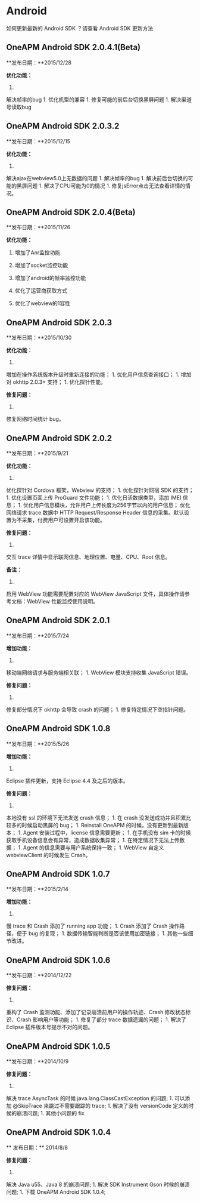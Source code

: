 # Android

如何更新最新的 Android SDK ？请查看 Android SDK 更新方法

## OneAPM Android SDK 2.0.4.1(Beta)

**发布日期：**2015/12/28

**优化功能：**

1. 
解决帧率的bug
1. 
优化机型的兼容
1. 
修复可能的前后台切换黑屏问题 
1. 
解决渠道号读取bug

## OneAPM Android SDK 2.0.3.2

**发布日期：**2015/12/15

**优化功能：**

1. 
解决ajax在webview5.0上无数据的问题
1. 
解决帧率的bug
1. 
解决前后台切换的可能的黑屏问题
1. 
解决了CPU可能为0的情况
1. 
修复jsError点击无法查看详情的情况。

## OneAPM Android SDK 2.0.4(Beta)

**发布日期：**2015/11/26

**优化功能：**

1. 增加了Anr监控功能

1. 增加了socket监控功能

1. 增加了android的帧率监控功能

1. 优化了运营商获取方式

1. 优化了webview的1容性

## OneAPM Android SDK 2.0.3

**发布日期：**2015/10/30

**优化功能：**

1. 
增加在操作系统版本升级时重新连接的功能；
1. 
优化用户信息查询接口；
1. 
增加对 okhttp 2.0.3+ 支持；
1. 
优化探针性能。

**修复问题：**

1. 
修复网络时间统计 bug。

## OneAPM Android SDK 2.0.2

**发布日期：**2015/9/21

**优化功能：**

1. 
优化探针对 Cordova 框架，Webview 的支持；
1. 
优化探针对网宿 SDK 的支持；
1. 
优化设置页面上传 ProGuard 文件功能；
1. 
优化日活数据类型，添加 IMEI 信息；
1. 
优化用户信息模块，允许用户上传长度为256字节以内的用户信息；
优化网络请求 trace 数据中 HTTP Request/Response Header 信息的采集。默认设置为不采集，付费用户可设置开启该功能。

**修复问题：**

1. 
交互 trace 详情中显示联网信息、地理位置、电量、CPU、Root 信息。

**备注：**

1. 
启用 WebView 功能需要配置对应的 WebView JavaScript 文件，具体操作请参考文档：WebView 性能监控使用说明。

## OneAPM Android SDK 2.0.1

**发布日期：**2015/7/24

**增加功能：**

1. 
移动端网络请求与服务端相关联；
1. 
WebView 模块支持收集 JavaScript 错误。

**修复问题：**

1. 
修复部分情况下 okhttp 会导致 crash 的问题；
1. 
修复特定情况下空指针问题。

## OneAPM Android SDK 1.0.8

**发布日期：**2015/5/26

**增加功能：**

1. 
Eclipse 插件更新，支持 Eclipse 4.4 及之后的版本。

**修复问题：**

1. 
本地没有 ssl 的环境下无法发送 crash 信息；
1. 
在 crash 没发送成功并且积累比较多的时候启动黑屏的 bug；
1. 
Reinstall OneAPM 的时候，没有更新到最新版本；
1. 
Agent 安装过程中，license 信息需要更新；
1. 
在手机没有 sim 卡的时候获取手机设备信息会有异常，造成数据收集异常；
1. 
在特定情况下无法上传数据；
1. 
Agent 的信息需要与用户系统保持一致；
1. 
WebView 自定义 webviewClient 的时候发生 Crash。

## OneAPM Android SDK 1.0.7

**发布日期：**2015/2/14

**增加功能：**

1. 
慢 trace 和 Crash 添加了 running app 功能；
1. 
Crash 添加了 Crash 操作路径，便于 bug 的复现；
1. 
数据传输智能判断是否该使用加密链接；
1. 
其他一些细节改进。 

## OneAPM Android SDK 1.0.6

**发布日期：**2014/12/22

**修复问题：**

1. 
重构了 Crash 监测功能、添加了记录崩溃前用户的操作轨迹、Crash 修改状态标识、Crash 影响用户等功能；
1. 
修复了部分 trace 数据遗漏的问题；
1. 
解决了 Eclipse 插件版本号提示不对的问题。

## OneAPM Android SDK 1.0.5

**发布日期：**2014/10/9

**修复问题：**

1. 
解决 trace AsyncTask 的时候 java.lang.ClassCastException 的问题;
1. 
可以添加 @SkipTrace 来跳过不需要跟踪的 trace;
1. 
解决了没有 versionCode 定义的时候的崩溃问题;
1. 
其他小问题的 fix 

## OneAPM Android SDK 1.0.4

** 发布日期：**
2014/8/8

**修复问题：**

1. 
解决 Java u55、Java 8 的崩溃问题;
1. 
解决 SDK Instrument Gson 时候的崩溃问题;
1. 
下载 OneAPM Android SDK 1.0.4;